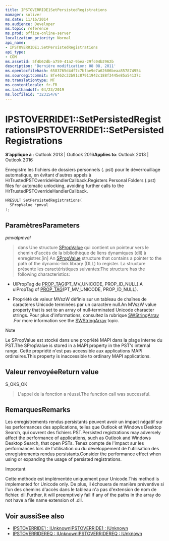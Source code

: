 ```yaml
---
title: IPSTOVERRIDE1SetPersistedRegistrations
manager: soliver
ms.date: 11/16/2014
ms.audience: Developer
ms.topic: reference
ms.prod: office-online-server
localization_priority: Normal
api_name:
- IPSTOVERRIDE1.SetPersistedRegistrations
api_type:
- COM
ms.assetid: 5f4b62db-a759-41a2-9bea-29fc04b2962b
description: 'Dernière modification: 08 08, 2011'
ms.openlocfilehash: 6583765d4df7c7bfae9e7a62606beaa857874954
ms.sourcegitcommit: 8fe462c32b91c87911942c188f3445e85a54137c
ms.translationtype: MT
ms.contentlocale: fr-FR
ms.lasthandoff: 04/23/2019
ms.locfileid: "32315476"
---
```

# <a name="ipstoverride1setpersistedregistrations"></a><span data-ttu-id="4dce0-103">IPSTOVERRIDE1::SetPersistedRegistrations</span><span class="sxs-lookup"><span data-stu-id="4dce0-103">IPSTOVERRIDE1::SetPersistedRegistrations</span></span>

<span data-ttu-id="4dce0-104">**S’applique à** : Outlook 2013 | Outlook 2016</span><span class="sxs-lookup"><span data-stu-id="4dce0-104">**Applies to**: Outlook 2013 | Outlook 2016</span></span> 
  
<span data-ttu-id="4dce0-105">Enregistre les fichiers de dossiers personnels (. pst) pour le déverrouillage automatique, en évitant d'autres appels à HrTrustedPSTOverrideHandlerCallback.</span><span class="sxs-lookup"><span data-stu-id="4dce0-105">Registers Personal Folders (.pst) files for automatic unlocking, avoiding further calls to the HrTrustedPSTOverrideHandlerCallback.</span></span>
  
```cpp
HRESULT SetPersistedRegistrations(
  SPropValue *pmval
);
```

## <a name="parameters"></a><span data-ttu-id="4dce0-106">Paramètres</span><span class="sxs-lookup"><span data-stu-id="4dce0-106">Parameters</span></span>

<span data-ttu-id="4dce0-107">_pmval_</span><span class="sxs-lookup"><span data-stu-id="4dce0-107">_pmval_</span></span>
  
> <span data-ttu-id="4dce0-108">dans Une structure [SPropValue](spropvalue.md) qui contient un pointeur vers le chemin d'accès de la bibliothèque de liens dynamiques (dll) à enregistrer.</span><span class="sxs-lookup"><span data-stu-id="4dce0-108">[in] An [SPropValue](spropvalue.md) structure that contains a pointer to the path of the dynamic-link library (DLL) to register.</span></span> <span data-ttu-id="4dce0-109">La structure présente les caractéristiques suivantes:</span><span class="sxs-lookup"><span data-stu-id="4dce0-109">The structure has the following characteristics:</span></span> 
    
   - <span data-ttu-id="4dce0-110">UlPropTag de [PROP_TAG](prop_tag.md)(PT_MV_UNICODE, PROP_ID_NULL).</span><span class="sxs-lookup"><span data-stu-id="4dce0-110">A ulPropTag of [PROP_TAG](prop_tag.md)(PT_MV_UNICODE, PROP_ID_NULL).</span></span>
    
   - <span data-ttu-id="4dce0-111">Propriété de valeur MVszW définie sur un tableau de chaînes de caractères Unicode terminées par un caractère null.</span><span class="sxs-lookup"><span data-stu-id="4dce0-111">An MVszW value property that is set to an array of null-terminated Unicode character strings.</span></span> <span data-ttu-id="4dce0-112">Pour plus d'informations, consultez la rubrique [SWStringArray](swstringarray.md) .</span><span class="sxs-lookup"><span data-stu-id="4dce0-112">For more information see the [SWStringArray](swstringarray.md) topic.</span></span> 
    
> [!NOTE]
> <span data-ttu-id="4dce0-113">Le SPropValue est stocké dans une propriété MAPI dans la plage interne du PST.</span><span class="sxs-lookup"><span data-stu-id="4dce0-113">The SPropValue is stored in a MAPI property in the PST's internal range.</span></span> <span data-ttu-id="4dce0-114">Cette propriété n'est pas accessible aux applications MAPI ordinaires.</span><span class="sxs-lookup"><span data-stu-id="4dce0-114">This property is inaccessible to ordinary MAPI applications.</span></span> 
  
## <a name="return-value"></a><span data-ttu-id="4dce0-115">Valeur renvoyée</span><span class="sxs-lookup"><span data-stu-id="4dce0-115">Return value</span></span>

<span data-ttu-id="4dce0-116">S_OK</span><span class="sxs-lookup"><span data-stu-id="4dce0-116">S_OK</span></span> 
  
> <span data-ttu-id="4dce0-117">L'appel de la fonction a réussi.</span><span class="sxs-lookup"><span data-stu-id="4dce0-117">The function call was successful.</span></span>
    
## <a name="remarks"></a><span data-ttu-id="4dce0-118">Remarques</span><span class="sxs-lookup"><span data-stu-id="4dce0-118">Remarks</span></span>

<span data-ttu-id="4dce0-119">Les enregistrements rendus persistants peuvent avoir un impact négatif sur les performances des applications, telles que Outlook et Windows Desktop Search, qui ouvrent des fichiers PST.</span><span class="sxs-lookup"><span data-stu-id="4dce0-119">Persisted registrations may adversely affect the performance of applications, such as Outlook and Windows Desktop Search, that open PSTs.</span></span> <span data-ttu-id="4dce0-120">Tenez compte de l'impact sur les performances lors de l'utilisation ou du développement de l'utilisation des enregistrements rendus persistants.</span><span class="sxs-lookup"><span data-stu-id="4dce0-120">Consider the performance effect when using or expanding the usage of persisted registrations.</span></span>
  
> [!IMPORTANT]
> <span data-ttu-id="4dce0-121">Cette méthode est implémentée uniquement pour Unicode.</span><span class="sxs-lookup"><span data-stu-id="4dce0-121">This method is implemented for Unicode only.</span></span> <span data-ttu-id="4dce0-122">De plus, il échouera de manière préventive si l'un des chemins d'accès dans le tableau n'a pas d'extension de nom de fichier. dll.</span><span class="sxs-lookup"><span data-stu-id="4dce0-122">Further, it will preemptively fail if any of the paths in the array do not have a file name extension of .dll.</span></span> 
  
## <a name="see-also"></a><span data-ttu-id="4dce0-123">Voir aussi</span><span class="sxs-lookup"><span data-stu-id="4dce0-123">See also</span></span>

- [<span data-ttu-id="4dce0-124">IPSTOVERRIDE1 : IUnknown</span><span class="sxs-lookup"><span data-stu-id="4dce0-124">IPSTOVERRIDE1 : IUnknown</span></span>](ipstoverride1iunknown.md) 
- [<span data-ttu-id="4dce0-125">IPSTOVERRIDEREQ : IUnknown</span><span class="sxs-lookup"><span data-stu-id="4dce0-125">IPSTOVERRIDEREQ : IUnknown</span></span>](ipstoverridereqiunknown.md)


